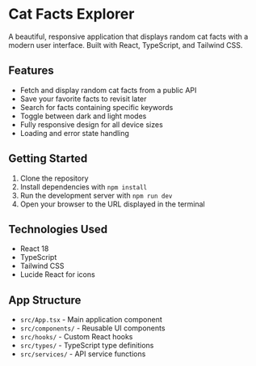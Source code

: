 # Cat Facts Explorer

A beautiful, responsive application that displays random cat facts with a modern user interface. Built with React, TypeScript, and Tailwind CSS.

## Features

- Fetch and display random cat facts from a public API
- Save your favorite facts to revisit later
- Search for facts containing specific keywords
- Toggle between dark and light modes
- Fully responsive design for all device sizes
- Loading and error state handling

## Getting Started

1. Clone the repository
2. Install dependencies with `npm install`
3. Run the development server with `npm run dev`
4. Open your browser to the URL displayed in the terminal

## Technologies Used

- React 18
- TypeScript
- Tailwind CSS
- Lucide React for icons

## App Structure

- `src/App.tsx` - Main application component
- `src/components/` - Reusable UI components
- `src/hooks/` - Custom React hooks
- `src/types/` - TypeScript type definitions
- `src/services/` - API service functions